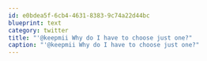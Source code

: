 ```yaml
---
id: e0bdea5f-6cb4-4631-8383-9c74a22d44bc
blueprint: text
category: twitter
title: "'@keepmii Why do I have to choose just one?"
caption: "'@keepmii Why do I have to choose just one?"
---
```

